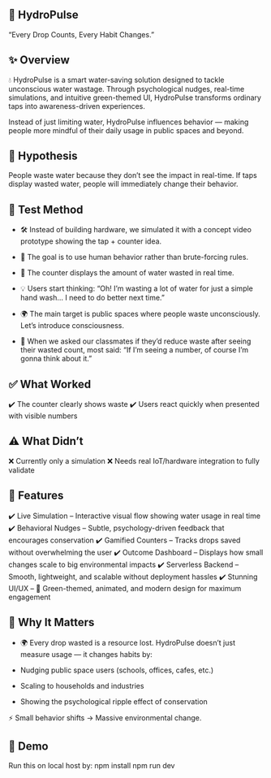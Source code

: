 ## 🌊 HydroPulse

“Every Drop Counts, Every Habit Changes.”


## ✨ Overview

💧 HydroPulse is a smart water-saving solution designed to tackle unconscious water wastage.
Through psychological nudges, real-time simulations, and intuitive green-themed UI, HydroPulse transforms ordinary taps into awareness-driven experiences.

Instead of just limiting water, HydroPulse influences behavior — making people more mindful of their daily usage in public spaces and beyond.

## 🧪 Hypothesis

People waste water because they don’t see the impact in real-time.
If taps display wasted water, people will immediately change their behavior.

## 🔬 Test Method

- 🛠️ Instead of building hardware, we simulated it with a concept video prototype showing the tap + counter idea.

- 🎯 The goal is to use human behavior rather than brute-forcing rules.

- 🔢 The counter displays the amount of water wasted in real time.

- 💡 Users start thinking: “Oh! I’m wasting a lot of water for just a simple hand wash… I need to do better next time.”

- 🌍 The main target is public spaces where people waste unconsciously. Let’s introduce consciousness.

- 👥 When we asked our classmates if they’d reduce waste after seeing their wasted count, most said:
“If I’m seeing a number, of course I’m gonna think about it.”

## ✅ What Worked

✔️ The counter clearly shows waste
✔️ Users react quickly when presented with visible numbers

## ⚠️ What Didn’t

❌ Currently only a simulation
❌ Needs real IoT/hardware integration to fully validate

## 🚀 Features

✔️ Live Simulation – Interactive visual flow showing water usage in real time
✔️ Behavioral Nudges – Subtle, psychology-driven feedback that encourages conservation
✔️ Gamified Counters – Tracks drops saved without overwhelming the user
✔️ Outcome Dashboard – Displays how small changes scale to big environmental impacts
✔️ Serverless Backend – Smooth, lightweight, and scalable without deployment hassles
✔️ Stunning UI/UX – 🌿 Green-themed, animated, and modern design for maximum engagement

## 🧠 Why It Matters

- 🌍 Every drop wasted is a resource lost. HydroPulse doesn’t just measure usage —
it changes habits by:

- Nudging public space users (schools, offices, cafes, etc.)

- Scaling to households and industries

- Showing the psychological ripple effect of conservation

⚡ Small behavior shifts → Massive environmental change.

## 🎥 Demo

Run this on local host by:
npm install
npm run dev
